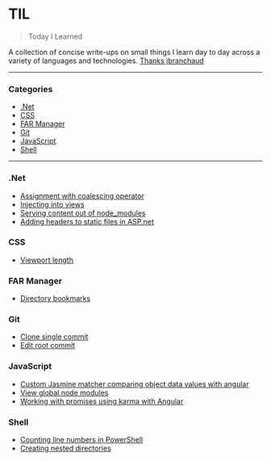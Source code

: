 # TIL

> Today I Learned

A collection of concise write-ups on small things I learn day to day across a
variety of languages and technologies. [Thanks jbranchaud](https://github.com/jbranchaud/til)

---

### Categories

* [.Net](#net)
* [CSS](#css)
* [FAR Manager](#farmanager)
* [Git](#git)
* [JavaScript](#javascript)
* [Shell](#shell)

---

### .Net

- [Assignment with coalescing operator](dotnet/assignment-with-coalescing-operator.md)
- [Injecting into views](dotnet/injecting-into-views.md)
- [Serving content out of node_modules](dotnet/serving-content-out-of-node_modules.md)
- [Adding headers to static files in ASP.net](dotnet/adding-headers-to-static-files-in-aspnet.md)

### CSS

- [Viewport length](css/viewport-lengths.md)

### FAR Manager

- [Directory bookmarks](farmanager/directory-bookmarks.md)

### Git

- [Clone single commit](git/clone-single-commit.md)
- [Edit root commit](git/edit-root-commit.md)

### JavaScript

- [Custom Jasmine matcher comparing object data values with angular](javascript/custom-jasmine-matcher-comparing-object-data-values-with-angular.md)
- [View global node modules](javascript/view-global-node-modules.md)
- [Working with promises using karma with Angular](javascript/working-with-promises-using-karma-with-angular.md)

### Shell

- [Counting line numbers in PowerShell](shell/counting-line-numbers-in-powershell.md)
- [Creating nested directories](shell/creating-nested-directories.md)

